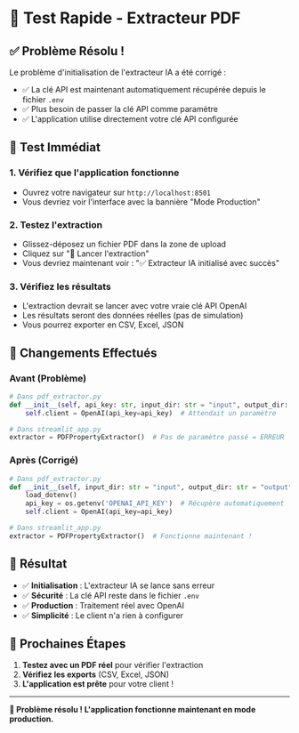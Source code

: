 # 🧪 Test Rapide - Extracteur PDF

## ✅ **Problème Résolu !**

Le problème d'initialisation de l'extracteur IA a été corrigé :
- ✅ La clé API est maintenant automatiquement récupérée depuis le fichier `.env`
- ✅ Plus besoin de passer la clé API comme paramètre
- ✅ L'application utilise directement votre clé API configurée

## 🚀 **Test Immédiat**

### 1. **Vérifiez que l'application fonctionne**
- Ouvrez votre navigateur sur `http://localhost:8501`
- Vous devriez voir l'interface avec la bannière "Mode Production"

### 2. **Testez l'extraction**
- Glissez-déposez un fichier PDF dans la zone de upload
- Cliquez sur "🚀 Lancer l'extraction"
- Vous devriez maintenant voir : "✅ Extracteur IA initialisé avec succès"

### 3. **Vérifiez les résultats**
- L'extraction devrait se lancer avec votre vraie clé API OpenAI
- Les résultats seront des données réelles (pas de simulation)
- Vous pourrez exporter en CSV, Excel, JSON

## 🔧 **Changements Effectués**

### **Avant (Problème)**
```python
# Dans pdf_extractor.py
def __init__(self, api_key: str, input_dir: str = "input", output_dir: str = "output"):
    self.client = OpenAI(api_key=api_key)  # Attendait un paramètre

# Dans streamlit_app.py  
extractor = PDFPropertyExtractor()  # Pas de paramètre passé = ERREUR
```

### **Après (Corrigé)**
```python
# Dans pdf_extractor.py
def __init__(self, input_dir: str = "input", output_dir: str = "output"):
    load_dotenv()
    api_key = os.getenv('OPENAI_API_KEY')  # Récupère automatiquement
    self.client = OpenAI(api_key=api_key)

# Dans streamlit_app.py
extractor = PDFPropertyExtractor()  # Fonctionne maintenant !
```

## 🎯 **Résultat**

- ✅ **Initialisation** : L'extracteur IA se lance sans erreur
- ✅ **Sécurité** : La clé API reste dans le fichier `.env`
- ✅ **Production** : Traitement réel avec OpenAI
- ✅ **Simplicité** : Le client n'a rien à configurer

## 🚀 **Prochaines Étapes**

1. **Testez avec un PDF réel** pour vérifier l'extraction
2. **Vérifiez les exports** (CSV, Excel, JSON)
3. **L'application est prête** pour votre client !

---

**🎉 Problème résolu ! L'application fonctionne maintenant en mode production.** 